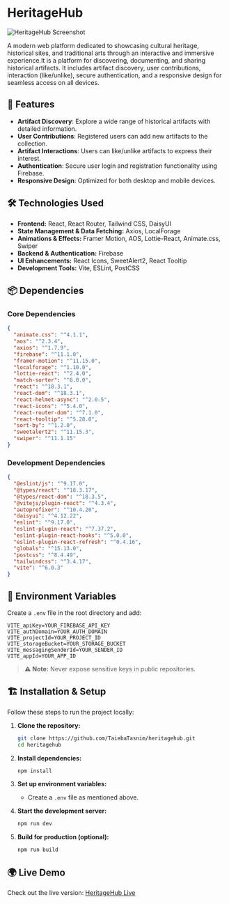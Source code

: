 # HeritageHub  
![HeritageHub Screenshot](https://i.ibb.co.com/FkwNBc3X/Screenshot-308.png) 

A modern web platform dedicated to showcasing cultural heritage, historical sites, and traditional arts through an interactive and immersive experience.It is a platform for discovering, documenting, and sharing historical artifacts. It includes artifact discovery, user contributions, interaction (like/unlike), secure authentication, and a responsive design for seamless access on all devices.  

## 🚀 Features  
- **Artifact Discovery**: Explore a wide range of historical artifacts with detailed information.
- **User Contributions**: Registered users can add new artifacts to the collection.
- **Artifact Interactions**: Users can like/unlike artifacts to express their interest.
- **Authentication**: Secure user login and registration functionality using Firebase.
- **Responsive Design**: Optimized for both desktop and mobile devices.

## 🛠️ Technologies Used  

- **Frontend:** React, React Router, Tailwind CSS, DaisyUI  
- **State Management & Data Fetching:** Axios, LocalForage  
- **Animations & Effects:** Framer Motion, AOS, Lottie-React, Animate.css, Swiper  
- **Backend & Authentication:** Firebase  
- **UI Enhancements:** React Icons, SweetAlert2, React Tooltip  
- **Development Tools:** Vite, ESLint, PostCSS  

## 📦 Dependencies  

### Core Dependencies  
```json
{
  "animate.css": "^4.1.1",
  "aos": "^2.3.4",
  "axios": "^1.7.9",
  "firebase": "^11.1.0",
  "framer-motion": "^11.15.0",
  "localforage": "^1.10.0",
  "lottie-react": "^2.4.0",
  "match-sorter": "^8.0.0",
  "react": "^18.3.1",
  "react-dom": "^18.3.1",
  "react-helmet-async": "^2.0.5",
  "react-icons": "^5.4.0",
  "react-router-dom": "^7.1.0",
  "react-tooltip": "^5.28.0",
  "sort-by": "^1.2.0",
  "sweetalert2": "^11.15.3",
  "swiper": "^11.1.15"
}
```

### Development Dependencies  
```json
{
  "@eslint/js": "^9.17.0",
  "@types/react": "^18.3.17",
  "@types/react-dom": "^18.3.5",
  "@vitejs/plugin-react": "^4.3.4",
  "autoprefixer": "^10.4.20",
  "daisyui": "^4.12.22",
  "eslint": "^9.17.0",
  "eslint-plugin-react": "^7.37.2",
  "eslint-plugin-react-hooks": "^5.0.0",
  "eslint-plugin-react-refresh": "^0.4.16",
  "globals": "^15.13.0",
  "postcss": "^8.4.49",
  "tailwindcss": "^3.4.17",
  "vite": "^6.0.3"
}
```

## 📌 Environment Variables  

Create a `.env` file in the root directory and add:  

```plaintext
VITE_apiKey=YOUR_FIREBASE_API_KEY
VITE_authDomain=YOUR_AUTH_DOMAIN
VITE_projectId=YOUR_PROJECT_ID
VITE_storageBucket=YOUR_STORAGE_BUCKET
VITE_messagingSenderId=YOUR_SENDER_ID
VITE_appId=YOUR_APP_ID
```

> **⚠️ Note:** Never expose sensitive keys in public repositories.  

## 🏗️ Installation & Setup  

Follow these steps to run the project locally:  

1. **Clone the repository:**  
   ```sh
   git clone https://github.com/TaiebaTasnim/heritagehub.git
   cd heritagehub
   ```

2. **Install dependencies:**  
   ```sh
   npm install
   ```

3. **Set up environment variables:**  
   - Create a `.env` file as mentioned above.  

4. **Start the development server:**  
   ```sh
   npm run dev
   ```

5. **Build for production (optional):**  
   ```sh
   npm run build
   ```

## 🌍 Live Demo  

Check out the live version: [HeritageHub Live](https://heritagehub-68e63.web.app) <!-- Replace with actual URL -->





